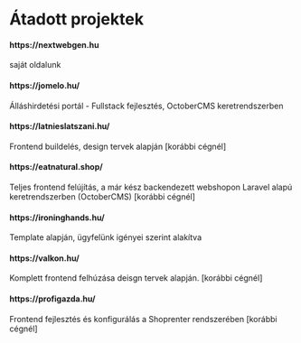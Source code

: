 # Átadott projektek

<h4>https://nextwebgen.hu</h4>
saját oldalunk

<h4>https://jomelo.hu/</h4>
Álláshirdetési portál - Fullstack fejlesztés, OctoberCMS keretrendszerben

<h4>https://latnieslatszani.hu/ </h4>
Frontend buildelés, design tervek alapján [korábbi cégnél]

<h4>https://eatnatural.shop/</h4>
Teljes frontend felújítás, a már kész backendezett webshopon Laravel alapú keretrendszerben (OctoberCMS) [korábbi cégnél]

<h4>https://ironinghands.hu/</h4>
Template alapján, ügyfelünk igényei szerint alakítva

<h4>https://valkon.hu/</h4>
Komplett frontend felhúzása deisgn tervek alapján. [korábbi cégnél]

<h4>https://profigazda.hu/</h4>
Frontend fejlesztés és konfigurálás a Shoprenter rendszerében [korábbi cégnél]



